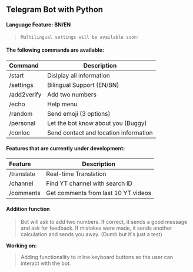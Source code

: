 ## Telegram Bot with Python

#### Language Feature: BN/EN
> `Multilingual settings will be available soon!`

#### The following commands are available:
| Command | Description |
|:-------|-----------|
| /start | Dislplay all information |
| /settings | Bilingual Support (EN/BN) |
| /add2verify | Add two numbers |
| /echo | Help menu |
| /random | Send emoji (3 options) |
| /personal | Let the bot know about you (Buggy) |
| /conloc | Send contact and location information |


#### Features that are currently under development:
| Feature | Description |
|:-------|-----------|
| /translate | Real-time Translation |
| /channel | Find YT channel with search ID |
| /comments | Get comments from last 10 YT videos |


#### Addition function
> Bot will ask to add two numbers. If correct, it sends a good message and ask for feedback. If mistakes were made, it sends another calculation and sends you away. (Dumb but it's just a test)

**Working on:**
> Adding functionality to inline keyboard buttons so the user can interact with the bot.   

